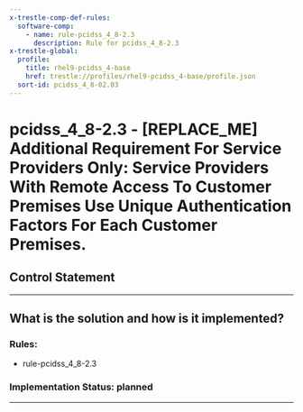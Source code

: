 ```yaml
---
x-trestle-comp-def-rules:
  software-comp:
    - name: rule-pcidss_4_8-2.3
      description: Rule for pcidss_4_8-2.3
x-trestle-global:
  profile:
    title: rhel9-pcidss_4-base
    href: trestle://profiles/rhel9-pcidss_4-base/profile.json
  sort-id: pcidss_4_8-02.03
---
```


# pcidss_4_8-2.3 - \[REPLACE_ME\] Additional Requirement For Service Providers Only: Service Providers With Remote Access To Customer Premises Use Unique Authentication Factors For Each Customer Premises.

## Control Statement

______________________________________________________________________

## What is the solution and how is it implemented?

<!-- For implementation status enter one of: implemented, partial, planned, alternative, not-applicable -->

<!-- Note that the list of rules under ### Rules: is read-only and changes will not be captured after assembly to JSON -->

<!-- Add control implementation description here for control: pcidss_4_8-2.3 -->

### Rules:

  - rule-pcidss_4_8-2.3

### Implementation Status: planned

______________________________________________________________________
